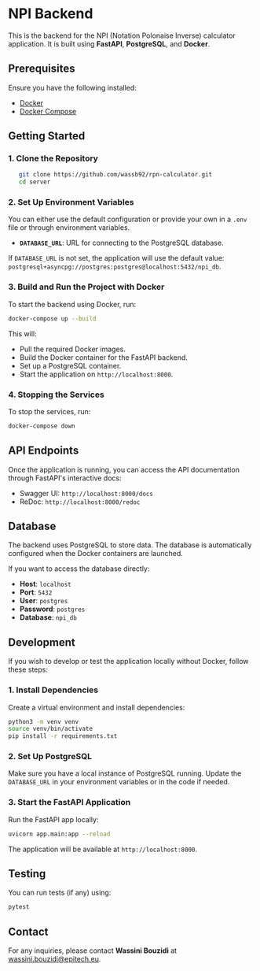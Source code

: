# NPI Backend

This is the backend for the NPI (Notation Polonaise Inverse) calculator application. It is built using **FastAPI**, **PostgreSQL**, and **Docker**.

## Prerequisites

Ensure you have the following installed:

- [Docker](https://www.docker.com/)
- [Docker Compose](https://docs.docker.com/compose/)

## Getting Started

### 1. Clone the Repository

```bash
   git clone https://github.com/wassb92/rpn-calculator.git
   cd server
```

### 2. Set Up Environment Variables

You can either use the default configuration or provide your own in a `.env` file or through environment variables.

- **`DATABASE_URL`**: URL for connecting to the PostgreSQL database.

If `DATABASE_URL` is not set, the application will use the default value: `postgresql+asyncpg://postgres:postgres@localhost:5432/npi_db`.

### 3. Build and Run the Project with Docker

To start the backend using Docker, run:

```bash
docker-compose up --build
```

This will:

- Pull the required Docker images.
- Build the Docker container for the FastAPI backend.
- Set up a PostgreSQL container.
- Start the application on `http://localhost:8000`.

### 4. Stopping the Services

To stop the services, run:

```bash
docker-compose down
```

## API Endpoints

Once the application is running, you can access the API documentation through FastAPI's interactive docs:

- Swagger UI: `http://localhost:8000/docs`
- ReDoc: `http://localhost:8000/redoc`

## Database

The backend uses PostgreSQL to store data. The database is automatically configured when the Docker containers are launched.

If you want to access the database directly:

- **Host**: `localhost`
- **Port**: `5432`
- **User**: `postgres`
- **Password**: `postgres`
- **Database**: `npi_db`

## Development

If you wish to develop or test the application locally without Docker, follow these steps:

### 1. Install Dependencies

Create a virtual environment and install dependencies:

```bash
python3 -m venv venv
source venv/bin/activate
pip install -r requirements.txt
```

### 2. Set Up PostgreSQL

Make sure you have a local instance of PostgreSQL running. Update the `DATABASE_URL` in your environment variables or in the code if needed.

### 3. Start the FastAPI Application

Run the FastAPI app locally:

```bash
uvicorn app.main:app --reload
```

The application will be available at `http://localhost:8000`.

## Testing

You can run tests (if any) using:

```bash
pytest
```

## Contact

For any inquiries, please contact **Wassini Bouzidi** at [wassini.bouzidi@epitech.eu](mailto:wassini.bouzidi@epitech.eu).
